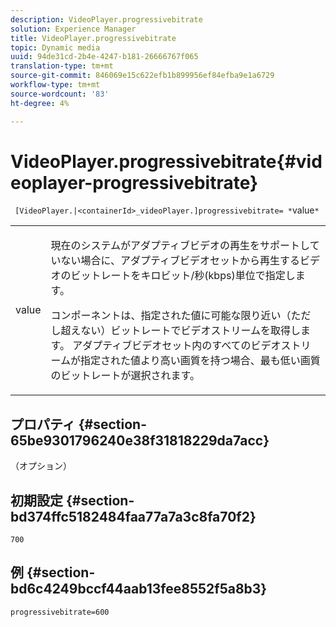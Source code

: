 ```yaml
---
description: VideoPlayer.progressivebitrate
solution: Experience Manager
title: VideoPlayer.progressivebitrate
topic: Dynamic media
uuid: 94de31cd-2b4e-4247-b181-26666767f065
translation-type: tm+mt
source-git-commit: 846069e15c622efb1b899956ef84efba9e1a6729
workflow-type: tm+mt
source-wordcount: '83'
ht-degree: 4%

---
```



# VideoPlayer.progressivebitrate{#videoplayer-progressivebitrate}

` [VideoPlayer.|<containerId>_videoPlayer.]progressivebitrate= *`value`*`

<table id="table_678AFC7BC06F41188F820502D2014C1F"> 
 <tbody> 
  <tr> 
   <td colname="col1"> <p> <span class="codeph"><span class="varname"> value</span></span> </p> </td> 
   <td colname="col2"> <p> 現在のシステムがアダプティブビデオの再生をサポートしていない場合に、アダプティブビデオセットから再生するビデオのビットレートをキロビット/秒(kbps)単位で指定します。 </p> <p>コンポーネントは、指定された値に可能な限り近い（ただし超えない）ビットレートでビデオストリームを取得します。 アダプティブビデオセット内のすべてのビデオストリームが指定された値より高い画質を持つ場合、最も低い画質のビットレートが選択されます。 </p> </td> 
  </tr> 
 </tbody> 
</table>

## プロパティ {#section-65be9301796240e38f31818229da7acc}

（オプション）

## 初期設定 {#section-bd374ffc5182484faa77a7a3c8fa70f2}

`700`

## 例 {#section-bd6c4249bccf44aab13fee8552f5a8b3}

`progressivebitrate=600`
